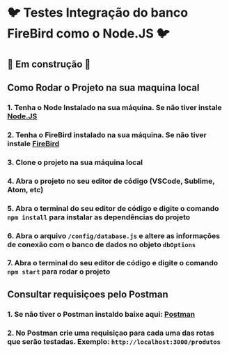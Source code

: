 # 🐦 Testes Integração do banco FireBird como o Node.JS 🐦

## 🚧 Em construção 🚧

## Como Rodar o Projeto na sua maquina local

### 1. Tenha o Node Instalado na sua máquina. Se não tiver instale [Node.JS](https://nodejs.org/en/download/)
### 2. Tenha o FireBird instalado na sua máquina. Se não tiver instale [FireBird](https://firebirdsql.org/en/firebird-3-0/)
### 3. Clone o projeto na sua máquina local
### 4. Abra o projeto no seu editor de código (VSCode, Sublime, Atom, etc)
### 5. Abra o terminal do seu editor de código e digite o comando `npm install` para instalar as dependências do projeto
### 6. Abra o arquivo `/config/database.js` e altere as informações de conexão com o banco de dados no objeto `dbOptions`
### 7. Abra o terminal do seu editor de código e digite o comando `npm start` para rodar o projeto

## Consultar requisiçoes pelo Postman

### 1. Se não tiver o Postman instaldo baixe aqui: [Postman](https://www.postman.com/downloads/)
### 2. No Postman crie uma requisiçao para cada uma das rotas que serão testadas. Exemplo: `http://localhost:3000/produtos`